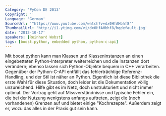```yaml
---
Category: 'PyCon DE 2013'
Copyright: ''
Language: 'German'
SourceUrl: '"https://www.youtube.com/watch?v=dx0HfAHbhf8"'
ThumbnailUrl: 'http://i1.ytimg.com/vi/dx0HfAHbhf8/hqdefault.jpg'
date: '2013-10-17'
speakers: [Reinhard Wobst]
tags: [boost.python, embedded python, python-c-api]
---
```

Mit boost.python kann man Klassen und Klasseninstanzen an einen eingebetteten Python-Interpreter weiterreichen und die Instanzen dort verändern; ebenso lassen sich Python-Objekte bequem in C++ verarbeiten. Gegenüber der Python-C-API entfällt das fehlerträchtige Referenz-Handling, und der Stil ist näher an Python. Eigentlich ist diese Bibliothek die erste Wahl für diese Situation, doch leider ist die Dokumentation völlig unzureichend. Hilfe gibt es im Netz, doch unstrukturiert und nicht immer optimal. Der Vortrag geht auf Missverständnisse und typische Fehler ein, die bei der Nutzung wenigstens anfangs auftreten, zeigt die (noch vorhandenen) Grenzen auf und bietet einige "Kochrezepte". Außerdem zeigt er, wozu das alles in der Praxis gut sein kann.